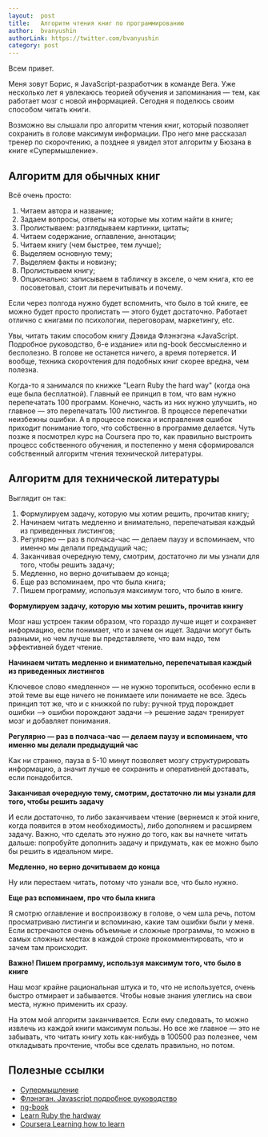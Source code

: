 ```yaml
---
layout:  post
title:   Алгоритм чтения книг по программированию
author:  bvanyushin
authorLink: https://twitter.com/bvanyushin
category: post
---
```


Всем привет.

Меня зовут Борис, я JavaScript-разработчик в команде Вега. Уже несколько лет я увлекаюсь теорией обучения и запоминания — тем, как работает мозг с новой информацией. Сегодня я поделюсь своим способом читать книги.

Возможно вы слышали про алгоритм чтения книг, который позволяет сохранить в голове максимум информации. Про него мне рассказал тренер по скорочтению, а позднее я увидел этот алгоритм у Бюзана в книге «Супермышление».

## Алгоритм для обычных книг

Всё очень просто:

1. Читаем автора и название;
2. Задаем вопросы, ответы на которые мы хотим найти в книге;
3. Пролистываем: разглядываем картинки, цитаты;
4. Читаем содержание, оглавление, аннотации;
5. Читаем книгу (чем быстрее, тем лучше);
6. Выделяем основную тему;
7. Выделяем факты и новизну;
8. Пролистываем книгу;
9. Опционально: записываем в табличку в экселе, о чем книга, кто ее посоветовал, стоит ли перечитывать и почему.

Если через полгода нужно будет вспомнить, что было в той книге, ее можно будет просто пролистать — этого будет достаточно. Работает отлично с книгами по психологии, переговорам, маркетингу, etc.

Увы, читать таким способом книгу Дэвида Флэнэгэна «JavaScript. Подробное руководство, 6-е издание» или ng-book бессмысленно и бесполезно.  В голове не останется ничего, а время потеряется. И вообще, техника скорочтения для подобных книг скорее вредна, чем полезна.

Когда-то я занимался по книжке "Learn Ruby the hard way" (когда она еще была бесплатной). Главный ее принцип в том, что вам нужно перепечатать 100 программ. Конечно, часть из них нужно улучшить, но главное — это перепечатать 100 листингов. В процессе перепечатки неизбежны ошибки. А в процессе поиска и исправления ошибок приходит понимание того, что собственно в программе делается. Чуть позже я посмотрел курс на Coursera про то, как правильно выстроить процесс собственного обучения, и постепенно у меня сформировался собственный алгоритм чтения технической литературы.

## Алгоритм для технической литературы

Выглядит он так:

1. Формулируем задачу, которую мы хотим решить, прочитав книгу;
2. Начинаем читать медленно и внимательно, перепечатывая каждый из приведенных листингов;
3. Регулярно — раз в полчаса-час — делаем паузу и вспоминаем, что именно мы делали предыдущий час;
4. Заканчивая очередную тему, смотрим, достаточно ли мы узнали для того, чтобы решить задачу;
5. Медленно, но верно дочитываем до конца;
6. Еще раз вспоминаем, про что была книга;
7. Пишем программу, используя максимум того, что было в книге.

**Формулируем задачу, которую мы хотим решить, прочитав книгу**

Мозг наш устроен таким образом, что гораздо лучше ищет и сохраняет информацию, если понимает, что и зачем он ищет. Задачи могут быть разными, но чем лучше вы представляете, что вам надо, тем эффективней будет чтение.

**Начинаем читать медленно и внимательно, перепечатывая каждый из приведенных листингов**

Ключевое слово «медленно» — не нужно торопиться, особенно если в этой теме вы еще ничего не понимаете или понимаете не все. Здесь принцип тот же, что и с книжкой по ruby: ручной труд порождает ошибки —> ошибки порождают задачи –> решение задач тренирует мозг и добавляет понимания.

**Регулярно — раз в полчаса-час — делаем паузу и вспоминаем, что именно мы делали предыдущий час**

Как ни странно, пауза в 5-10 минут позволяет мозгу структурировать информацию, а значит лучше ее сохранить и оперативней доставать, если понадобится.

**Заканчивая очередную тему, смотрим, достаточно ли мы узнали для того, чтобы решить задачу**

И если достаточно, то либо заканчиваем чтение (вернемся к этой книге, когда появится в этом необходимость), либо дополняем и расширяем задачу. Важно, что сделать это нужно до того, как вы начнете читать дальше: попробуйте дополнить задачу и придумать, как ее можно было бы решить в идеальном мире.

**Медленно, но верно дочитываем до конца**

Ну или перестаем читать, потому что узнали все, что было нужно.

**Еще раз вспоминаем, про что была книга**

Я смотрю оглавление и воспроизвожу в голове, о чем шла речь, потом просматриваю листинги и вспоминаю, какие там ошибки были у меня. Если встречаются очень объемные и сложные программы, то можно в самых сложных местах в каждой строке прокомментировать, что и зачем там происходит.

**Важно! Пишем программу, используя максимум того, что было в книге**

Наш мозг крайне рациональная штука и то, что не используется, очень быстро отмирает и забывается. Чтобы новые знания улеглись на свои места, нужно применить их сразу.

На этом мой алгоритм заканчивается. Если ему следовать, то можно извлечь из каждой книги максимум пользы. Но все же главное — это не забывать, что читать книгу хоть как-нибудь в 100500 раз полезнее, чем откладывать прочтение, чтобы все сделать правильно, но потом.

## Полезные ссылки

* [Супермышление](http://www.ozon.ru/context/detail/id/2678641)
* [Флэнэган. Javascript подробное руководство](http://www.ozon.ru/context/detail/id/19677670)
* [ng-book](https://www.ng-book.com)
* [Learn Ruby the hardway](http://learnrubythehardway.org)
* [Coursera Learning how to learn](https://www.coursera.org/learn/learning-how-to-learn/home/welcome)


